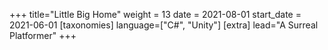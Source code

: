 +++
title="Little Big Home"
weight = 13
date = 2021-08-01
start_date = 2021-06-01
[taxonomies]
language=["C#", "Unity"]
[extra]
lead="A Surreal Platformer"
+++

